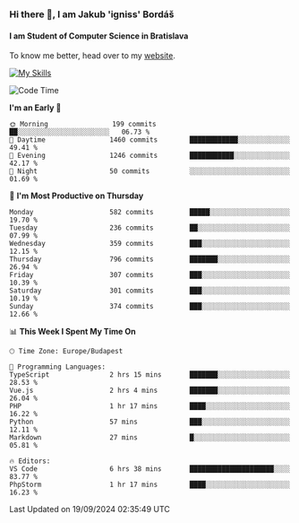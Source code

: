 ### Hi there 👋, I am Jakub 'igniss' Bordáš

#### I am Student of Computer Science in Bratislava
To know me better, head over to my [website](https://bordas.sk).

[![My Skills](https://skillicons.dev/icons?i=js,html,css,figma,svelte,java,kotlin,python,postgresql,typescript,nest,nodejs)](https://bordas.sk)


<!--START_SECTION:waka-->
![Code Time](http://img.shields.io/badge/Code%20Time-1%2C526%20hrs%2030%20mins-blue)

**I'm an Early 🐤** 

```text
🌞 Morning                199 commits         ██░░░░░░░░░░░░░░░░░░░░░░░   06.73 % 
🌆 Daytime                1460 commits        ████████████░░░░░░░░░░░░░   49.41 % 
🌃 Evening                1246 commits        ███████████░░░░░░░░░░░░░░   42.17 % 
🌙 Night                  50 commits          ░░░░░░░░░░░░░░░░░░░░░░░░░   01.69 % 
```
📅 **I'm Most Productive on Thursday** 

```text
Monday                   582 commits         █████░░░░░░░░░░░░░░░░░░░░   19.70 % 
Tuesday                  236 commits         ██░░░░░░░░░░░░░░░░░░░░░░░   07.99 % 
Wednesday                359 commits         ███░░░░░░░░░░░░░░░░░░░░░░   12.15 % 
Thursday                 796 commits         ███████░░░░░░░░░░░░░░░░░░   26.94 % 
Friday                   307 commits         ███░░░░░░░░░░░░░░░░░░░░░░   10.39 % 
Saturday                 301 commits         ███░░░░░░░░░░░░░░░░░░░░░░   10.19 % 
Sunday                   374 commits         ███░░░░░░░░░░░░░░░░░░░░░░   12.66 % 
```


📊 **This Week I Spent My Time On** 

```text
🕑︎ Time Zone: Europe/Budapest

💬 Programming Languages: 
TypeScript               2 hrs 15 mins       ███████░░░░░░░░░░░░░░░░░░   28.53 % 
Vue.js                   2 hrs 4 mins        ███████░░░░░░░░░░░░░░░░░░   26.04 % 
PHP                      1 hr 17 mins        ████░░░░░░░░░░░░░░░░░░░░░   16.22 % 
Python                   57 mins             ███░░░░░░░░░░░░░░░░░░░░░░   12.11 % 
Markdown                 27 mins             █░░░░░░░░░░░░░░░░░░░░░░░░   05.81 % 

🔥 Editors: 
VS Code                  6 hrs 38 mins       █████████████████████░░░░   83.77 % 
PhpStorm                 1 hr 17 mins        ████░░░░░░░░░░░░░░░░░░░░░   16.23 % 
```


 Last Updated on 19/09/2024 02:35:49 UTC
<!--END_SECTION:waka-->
